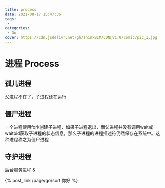 ```yaml
---
title: process
date: 2021-08-17 15:47:36
tags:
 - 
categories:
 - Go
cover: https://cdn.jsdelivr.net/gh/ThinkBIM/CDN@V1.0/comic/pic_1.jpg
---
```


# 进程 Process



## 孤儿进程

父进程不在了，子进程还在运行



## 僵尸进程

一个进程使用fork创建子进程，如果子进程退出，而父进程并没有调用wait或waitpid获取子进程的状态信息，那么子进程的进程描述符仍然保存在系统中。这种进程称之为僵尸进程



## 守护进程

后台服务进程  &

{% post_link /page/go/sort 你好 %}
